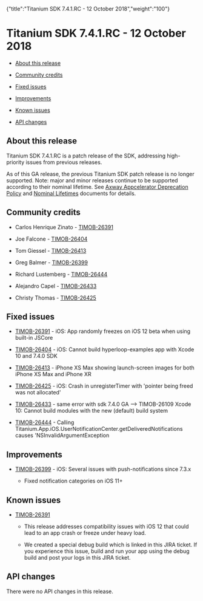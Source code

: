 {"title":"Titanium SDK 7.4.1.RC - 12 October 2018","weight":"100"} 

# Titanium SDK 7.4.1.RC - 12 October 2018

*   [About this release](#Aboutthisrelease)
    
*   [Community credits](#Communitycredits)
    
*   [Fixed issues](#Fixedissues)
    
*   [Improvements](#Improvements)
    
*   [Known issues](#Knownissues)
    
*   [API changes](#APIchanges)
    

## About this release

Titanium SDK 7.4.1.RC is a patch release of the SDK, addressing high-priority issues from previous releases.

As of this GA release, the previous Titanium SDK patch release is no longer supported. Note: major and minor releases continue to be supported according to their nominal lifetime. See [Axway Appcelerator Deprecation Policy](/docs/appc/AMPLIFY_Appcelerator_Services_Overview/Axway_Appcelerator_Deprecation_Policy/) and [Nominal Lifetimes](/docs/appc/AMPLIFY_Appcelerator_Services_Overview/Axway_Appcelerator_Product_Lifecycle/#NominalLifetimes) documents for details.

## Community credits

*   Carlos Henrique Zinato - [TIMOB-26391](https://jira.appcelerator.org/browse/TIMOB-26391)
    
*   Joe Falcone - [TIMOB-26404](https://jira.appcelerator.org/browse/TIMOB-26404)
    
*   Tom Giessel - [TIMOB-26413](https://jira.appcelerator.org/browse/TIMOB-26413)
    
*   Greg Balmer - [TIMOB-26399](https://jira.appcelerator.org/browse/TIMOB-26399)
    
*   Richard Lustemberg - [TIMOB-26444](https://jira.appcelerator.org/browse/TIMOB-26444)
    
*   Alejandro Capel - [TIMOB-26433](https://jira.appcelerator.org/browse/TIMOB-26433)
    
*   Christy Thomas - [TIMOB-26425](https://jira.appcelerator.org/browse/TIMOB-26425)
    

## Fixed issues

*   [TIMOB-26391](https://jira.appcelerator.org/browse/TIMOB-26391) - iOS: App randomly freezes on iOS 12 beta when using built-in JSCore
    
*   [TIMOB-26404](https://jira.appcelerator.org/browse/TIMOB-26404) - iOS: Cannot build hyperloop-examples app with Xcode 10 and 7.4.0 SDK
    
*   [TIMOB-26413](https://jira.appcelerator.org/browse/TIMOB-26413) - iPhone XS Max showing launch-screen images for both iPhone XS Max and iPhone XR
    
*   [TIMOB-26425](https://jira.appcelerator.org/browse/TIMOB-26425) - iOS: Crash in unregisterTimer with 'pointer being freed was not allocated'
    
*   [TIMOB-26433](https://jira.appcelerator.org/browse/TIMOB-26433) - same error with sdk 7.4.0 GA --> TIMOB-26109 Xcode 10: Cannot build modules with the new (default) build system
    
*   [TIMOB-26444](https://jira.appcelerator.org/browse/TIMOB-26444) - Calling Titanium.App.iOS.UserNotificationCenter.getDeliveredNotifications causes 'NSInvalidArgumentException
    

## Improvements

*   [TIMOB-26399](https://jira.appcelerator.org/browse/TIMOB-26399) - iOS: Several issues with push-notifications since 7.3.x
    
    *   Fixed notification categories on iOS 11+
        

## Known issues

*   [TIMOB-26391](https://jira.appcelerator.org/browse/TIMOB-26391)
    
    *   This release addresses compatibility issues with iOS 12 that could lead to an app crash or freeze under heavy load.
        
    *   We created a special debug build which is linked in this JIRA ticket. If you experience this issue, build and run your app using the debug build and post your logs in this JIRA ticket.
        

## API changes

There were no API changes in this release.